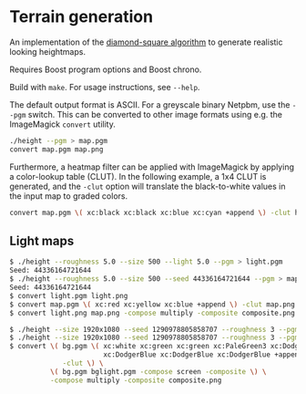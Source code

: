 Terrain generation
==================

An implementation of the
[diamond-square algorithm](http://en.wikipedia.org/wiki/Diamond-square_algorithm)
to generate realistic looking heightmaps.

Requires Boost program options and Boost chrono.

Build with `make`. For usage instructions, see `--help`.

The default output format is ASCII. For a greyscale binary Netpbm, use the
`--pgm` switch. This can be converted to other image formats using e.g. the
ImageMagick `convert` utility.

```sh
./height --pgm > map.pgm
convert map.pgm map.png
```

Furthermore, a heatmap filter can be applied with ImageMagick by applying a
color-lookup table (CLUT). In the following example, a 1x4 CLUT is generated,
and the `-clut` option will translate the black-to-white values in the input
map to graded colors.

```sh
convert map.pgm \( xc:black xc:black xc:blue xc:cyan +append \) -clut heatmap.png
```

Light maps
----------

```sh
$ ./height --roughness 5.0 --size 500 --light 5.0 --pgm > light.pgm
Seed: 44336164721644
$ ./height --roughness 5.0 --size 500 --seed 44336164721644 --pgm > map.pgm
Seed: 44336164721644
$ convert light.pgm light.png
$ convert map.pgm \( xc:red xc:yellow xc:blue +append \) -clut map.png
$ convert light.png map.png -compose multiply -composite composite.png
```

```sh
$ ./height --size 1920x1080 --seed 1290978805858707 --roughness 3 --pgm > bg.pgm
$ ./height --size 1920x1080 --seed 1290978805858707 --roughness 3 --pgm --light 5.0 > bglight.pgm
$ convert \( bg.pgm \( xc:white xc:green xc:green xc:PaleGreen3 xc:DodgerBlue \
                       xc:DodgerBlue xc:DodgerBlue xc:DodgerBlue +append \) \
             -clut \) \
          \( bg.pgm bglight.pgm -compose screen -composite \) \
          -compose multiply -composite composite.png
```
